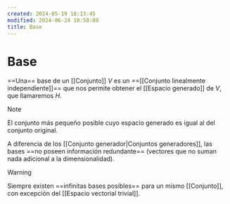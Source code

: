 ```yaml
---
created: 2024-05-19 18:13:45
modified: 2024-06-24 10:58:08
title: Base
---
```


# Base

==Una== base de un [[Conjunto]] $V$ es un ==[[Conjunto linealmente independiente]]== que nos permite obtener el [[Espacio generado]] de $V$, que llamaremos $H$.

>[!note]
>El conjunto más pequeño posible cuyo espacio generado es igual al del conjunto original.

A diferencia de los [[Conjunto generador|Conjuntos generadores]], las bases ==no poseen información redundante== (vectores que no suman nada adicional a la dimensionalidad).

>[!warning]
>Siempre existen ==infinitas bases posibles== para un mismo [[Conjunto]], con excepción del [[Espacio vectorial trivial]].
